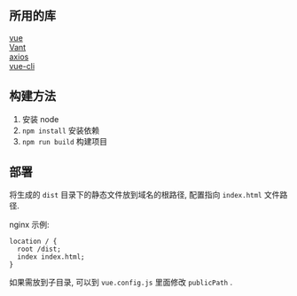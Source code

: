 ## 所用的库

[vue](https://cn.vuejs.org/v2/guide/)  
[Vant](https://youzan.github.io/vant/#/zh-CN/intro)  
[axios](https://github.com/axios/axios)  
[vue-cli](https://cli.vuejs.org/config/)

## 构建方法

1. 安装 node
2. `npm install` 安装依赖
3. `npm run build` 构建项目

## 部署

将生成的 `dist` 目录下的静态文件放到域名的根路径, 
配置指向 `index.html` 文件路径.

nginx 示例:
```nginx
location / {
  root /dist;
  index index.html;
}
```

如果需放到子目录, 可以到 `vue.config.js` 里面修改 `publicPath` .

